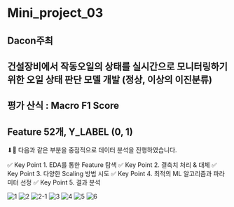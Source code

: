 # Mini_project_03
## Dacon주최 
## 건설장비에서 작동오일의 상태를 실시간으로 모니터링하기 위한 오일 상태 판단 모델 개발 (정상, 이상의 이진분류)
## 평가 산식 : Macro F1 Score
## Feature 52개, Y_LABEL (0, 1)

⬇💛 다음과 같은 부분을 중점적으로 데이터 분석을 진행하였습니다.

✅ Key Point 1. EDA를 통한 Feature 탐색
✅ Key Point 2. 결측치 처리 & 대체
✅ Key Point 3. 다양한 Scaling 방법 시도
✅ Key Point 4. 최적의 ML 알고리즘과 파라미터 선정
✅ Key Point 5. 결과 분석 


![1](https://user-images.githubusercontent.com/117331188/210202267-bd61c7a1-33fb-4627-9f7e-aa58845699a8.PNG)
![2](https://user-images.githubusercontent.com/117331188/210202274-8c3b1855-a2f7-4157-9b43-f8316d8daaba.PNG)
![2-1](https://user-images.githubusercontent.com/117331188/210202278-725be912-c9c3-465e-b1aa-8c6c67b53c8a.PNG)
![3](https://user-images.githubusercontent.com/117331188/210202280-5b2ca0fa-4e15-465b-a041-a25fbf99dfc0.PNG)
![4](https://user-images.githubusercontent.com/117331188/210202285-b7cec3a7-1d55-4113-a7cd-350ff63e2d78.PNG)
![5](https://user-images.githubusercontent.com/117331188/210202287-bf56a722-9a39-4490-a7cc-c84b769d3727.PNG)
![6](https://user-images.githubusercontent.com/117331188/210202290-8173246e-45a7-441f-9ceb-cd755376c0f4.PNG)
